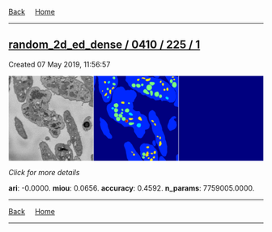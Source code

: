 
[Back](..)&nbsp;&nbsp;&nbsp;&nbsp;&nbsp;[Home](https://leapmanlab.github.io/snapshots)

---

<div class="summary"><a href="1"><h2>random_2d_ed_dense / 0410 / 225 / 1</h2></a><p>Created 07 May 2019, 11:56:57
</p><a href="1"><img src="1/media/summary.png" align="center"></a><p>
<i>Click for more details</i>
</p></div>

**ari**: -0.0000. **miou**: 0.0656. **accuracy**: 0.4592. **n_params**: 7759005.0000. 

---

[Back](..)&nbsp;&nbsp;&nbsp;&nbsp;&nbsp;[Home](https://leapmanlab.github.io/snapshots)

---
